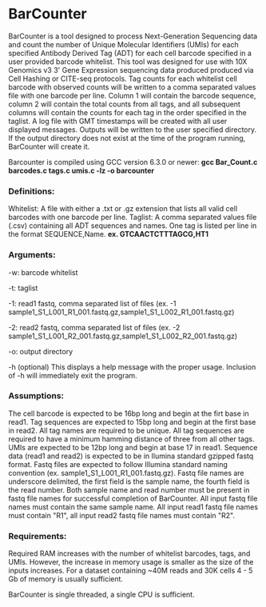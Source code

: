 # BarCounter
BarCounter is a tool designed to process Next-Generation Sequencing data and count the number of Unique Molecular Identifiers (UMIs) for each specified Antibody Derived Tag (ADT) for each cell barcode specified in a user provided barcode whitelist. This tool was designed for use with 10X Genomics v3 3' Gene Expression sequencing data produced produced via Cell Hashing or CITE-seq protocols. Tag counts for each whitelist cell barcode with observed counts will be written to a comma separated values file with one barcode per line. Column 1 will contain the barcode sequence, column 2 will contain the total counts from all tags, and all subsequent columns will contain the counts for each tag in the order specified in the taglist. A log file with GMT timestamps will be created with all user displayed messages. Outputs will be written to the user specified directory. If the output directory does not exist at the time of the program running, BarCounter will create it.

Barcounter is compiled using GCC version 6.3.0 or newer:  **gcc Bar_Count.c barcodes.c tags.c umis.c -lz -o barcounter**

### Definitions:
Whitelist: A file with either a .txt or .gz extension that lists all valid cell barcodes with one barcode per line.
Taglist: A comma separated values file (.csv) containing all ADT sequences and names. One tag is listed per line in the format SEQUENCE,Name.
**ex. GTCAACTCTTTAGCG,HT1**

### Arguments:
-w: barcode whitelist

-t: taglist

-1: read1 fastq, comma separated list of files (ex. -1 sample1_S1_L001_R1_001.fastq.gz,sample1_S1_L002_R1_001.fastq.gz)

-2: read2 fastq, comma separated list of files (ex. -2 sample1_S1_L001_R2_001.fastq.gz,sample1_S1_L002_R2_001.fastq.gz)

-o: output directory

-h (optional) This displays a help message with the proper usage. Inclusion of -h will immediately exit the program.

### Assumptions:
The cell barcode is expected to be 16bp long and begin at the firt base in read1.
Tag sequences are expected to 15bp long and begin at the first base in read2.
All tag names are required to be unique.
All tag sequences are required to have a minimum hamming distance of three from all other tags.
UMIs are expected to be 12bp long and begin at base 17 in read1.
Sequence data (read1 and read2) is expected to be in Ilumina standard gzipped fastq format.
Fastq files are expected to follow Illumina standard naming convention (ex. sample1_S1_L001_R1_001.fastq.gz). Fastq file names
are underscore delimited, the first field is the sample name, the fourth field is the read number. Both sample name and read
number must be present in fastq file names for successful completion of BarCounter.
All input fastq file names must contain the same sample name.
All input read1 fastq file names must contain "R1", all input read2 fastq file names must contain "R2".

### Requirements:
Required RAM increases with the number of whitelist barcodes, tags, and UMIs. However, the increase in memory usage is smaller as the size of the inputs increases. For a dataset containing ~40M reads and 30K cells 4 - 5 Gb of memory is usually sufficient.

BarCounter is single threaded, a single CPU is sufficient.
